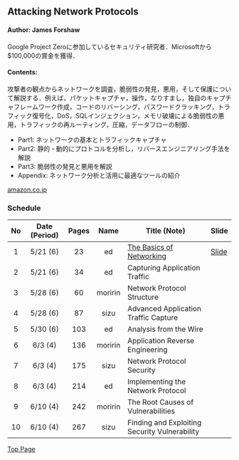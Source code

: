 ## Attacking Network Protocols
#### Author: James Forshaw
Google Project Zeroに参加しているセキュリティ研究者．Microsoftから$100,000の賞金を獲得．

#### Contents:
攻撃者の観点からネットワークを調査，脆弱性の発見，悪用，そして保護について解説する．例えば，パケットキャプチャ，操作，なりすまし，独自のキャプチャフレームワーク作成，コードのリバーシング，パスワードクラッキング，トラフィック復号化，DoS，SQLインジェクション，メモリ破壊による脆弱性の悪用，トラフィックの再ルーティング，圧縮，データフローの制御．
  - Part1: ネットワークの基本とトラフィックキャプチャ
  - Part2: 静的・動的にプロトコルを分析し，リバースエンジニアリング手法を解説
  - Part3: 脆弱性の発見と悪用を解説
  - Appendix: ネットワーク分析と活用に最適なツールの紹介

[amazon.co.jp](https://www.amazon.co.jp/Attacking-Network-Protocols-James-Forshaw/dp/1593277504/ref=sr_1_fkmrnull_1?__mk_ja_JP=カタカナ&keywords=attacking+network+protocols&qid=1557849710&s=gateway&sr=8-1-fkmrnull)

### Schedule

| No  | Date (Period) | Pages | Name    | Title (Note)                                  | Slide                                         |
|:---:|:-------------:|:-----:|:-------:|-----------------------------------------------|-----------------------------------------------|
| 1   | 5/21 (6)      | 23    | ed      | [The Basics of Networking](./01/note.md)      | [Slide](./01/AttackingNetworkProtocols01.pdf) |
| 2   | 5/21 (6)      | 34    | ed      | Capturing Application Traffic                 |                                               |
| 3   | 5/28 (6)      | 60    | moririn | Network Protocol Structure                    |                                               |
| 4   | 5/28 (6)      | 87    | sizu    | Advanced Application Traffic Capture          |                                               |
| 5   | 5/30 (6)      | 103   | ed      | Analysis from the Wire                        |                                               |
| 6   | 6/3  (4)      | 136   | moririn | Application Reverse Engineering               |                                               |
| 7   | 6/3  (4)      | 175   | sizu    | Network Protocol Security                     |                                               |
| 8   | 6/3  (4)      | 214   | ed      | Implementing the Network Protocol             |                                               |
| 9   | 6/10 (4)      | 242   | moririn | The Root Causes of Vulnerabilities            |                                               |
| 10  | 6/10 (4)      | 267   | sizu    | Finding and Exploiting Security Vulnerability |                                               |


[Top Page](../index.md)
